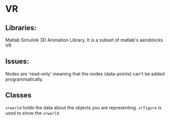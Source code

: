 # VR

## Libraries:

Matlab Simulink 3D Animation Library. It is a subset of matlab's aeroblocks VR

## Issues:

Nodes are 'read-only' meaning that the nodes (data-points) can't be added programmatically. 


## Classes

`vrworld` holds the data about the objects you are representing.
`vrfigure` is used to show the `vrworld`

